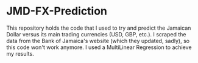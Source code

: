 # JMD-FX-Prediction
This repository holds the code that I used to try and predict the Jamaican Dollar versus its main trading currencies (USD, GBP, etc.). I scraped the data from the Bank of Jamaica's website (which they updated, sadly), so this code won't work anymore. I used a MultiLinear Regression to achieve my results.
